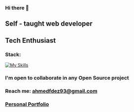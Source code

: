 ### Hi there 👋
## Self - taught web developer
## Tech Enthusiast
### Stack: 
[![My Skills](https://skillicons.dev/icons?i=html,css,js,react,php,mysql)](https://skillicons.dev)

### I'm open to collaborate in any Open Source project

### Reach me: ahmedfdez93@gmail.com

### [Personal Portfolio](https://ahmedfdezportfolio.pages.dev/)

<!--
**Krypter93/Krypter93** is a ✨ _special_ ✨ repository because its `README.md` (this file) appears on your GitHub profile.

Here are some ideas to get you started:

- 🔭 I’m currently working on ...
- 🌱 I’m currently learning ...
- 👯 I’m looking to collaborate on ...
- 🤔 I’m looking for help with ...
- 💬 Ask me about ...
- 📫 How to reach me: ...
- 😄 Pronouns: ...
- ⚡ Fun fact: ...
-->
